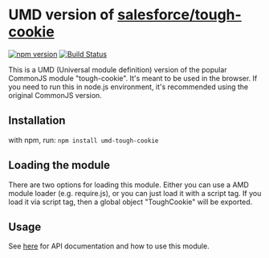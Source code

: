 # UMD version of [salesforce/tough-cookie](https://github.com/salesforce/tough-cookie)
[![npm version](https://badge.fury.io/js/umd-tough-cookie.svg)](https://badge.fury.io/js/umd-tough-cookie)
[![Build Status](https://travis-ci.org/silkimen/umd-tough-cookie.svg?branch=master)](https://travis-ci.org/silkimen/umd-tough-cookie)

This is a UMD (Universal module definition) version of the popular CommonJS module "tough-cookie". It's meant to be used in the browser.
If you need to run this in node.js environment, it's recommended using the original CommonJS version.


## Installation

with npm, run: `npm install umd-tough-cookie`

## Loading the module

There are two options for loading this module. Either you can use a AMD module loader (e.g. require.js), or you can just load it with a script tag. If you load it via script tag, then a global object "ToughCookie" will be exported.

## Usage

See [here](https://github.com/salesforce/tough-cookie) for API documentation and how to use this module.
